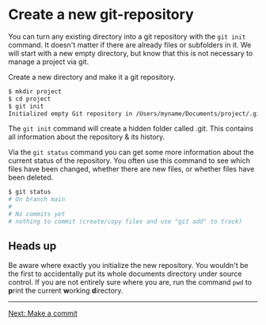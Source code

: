 # Create a new git-repository

You can turn any existing directory into a git repository with the `git init` command. It doesn't matter if there are already files or subfolders in it. We will start with a new empty directory, but know that this is not necessary to manage a project via git.

Create a new directory and make it a git repository.

```bash
$ mkdir project
$ cd project
$ git init
Initialized empty Git repository in /Users/myname/Documents/project/.git/
```

The `git init` command will create a hidden folder called .git. This contains all information about the repository & its history.

Via the `git status` command you can get some more information about the current status of the repository. You often use this command to see which files have been changed, whether there are new files, or whether files have been deleted.

```bash
$ git status
# On branch main
#
# No commits yet
# nothing to commit (create/copy files and use "git add" to track)
```

## Heads up

Be aware where exactly you initialize the new repository. You wouldn't be the first to accidentally put its whole documents directory under source control. If you are not entirely sure where you are, run the command `pwd` to **p**rint the current **w**orking **d**irectory.

---

[Next: Make a commit](git-03-commit)
